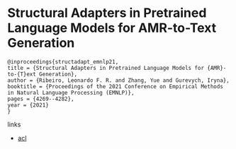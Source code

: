 # Structural Adapters in Pretrained Language Models for AMR-to-Text Generation

```
@inproceedings{structadapt_emnlp21,
title = {Structural Adapters in Pretrained Language Models for {AMR}-to-{T}ext Generation},
author = {Ribeiro, Leonardo F. R. and Zhang, Yue and Gurevych, Iryna},
booktitle = {Proceedings of the 2021 Conference on Empirical Methods in Natural Language Processing (EMNLP)},
pages = {4269--4282},
year = {2021}
}
```

links
- [acl](https://aclanthology.org/2021.emnlp-main.351)
